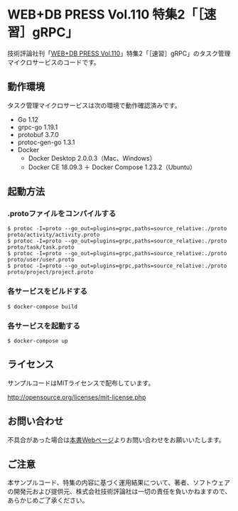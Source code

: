 # WEB+DB PRESS Vol.110 特集2「［速習］gRPC」

技術評論社刊「[WEB+DB PRESS Vol.110](https://gihyo.jp/magazine/wdpress/archive/2019/vol110)」特集2「［速習］gRPC」のタスク管理マイクロサービスのコードです。

## 動作環境

タスク管理マイクロサービスは次の環境で動作確認済みです。

- Go 1.12
- grpc-go 1.19.1
- protobuf 3.7.0
- protoc-gen-go 1.3.1
- Docker
  - Docker Desktop 2.0.0.3（Mac、Windows）
  - Docker CE 18.09.3 ＋ Docker Compose 1.23.2（Ubuntu）

## 起動方法

### .protoファイルをコンパイルする

```
$ protoc -I=proto --go_out=plugins=grpc,paths=source_relative:./proto proto/activity/activity.proto
$ protoc -I=proto --go_out=plugins=grpc,paths=source_relative:./proto proto/task/task.proto
$ protoc -I=proto --go_out=plugins=grpc,paths=source_relative:./proto proto/user/user.proto
$ protoc -I=proto --go_out=plugins=grpc,paths=source_relative:./proto proto/project/project.proto
```

### 各サービスをビルドする

```
$ docker-compose build
```

### 各サービスを起動する

```
$ docker-compose up
```

## ライセンス

サンプルコードはMITライセンスで配布しています。

http://opensource.org/licenses/mit-license.php

## お問い合わせ

不具合があった場合は[本書Webページ](https://gihyo.jp/magazine/wdpress/archive/2019/vol110)よりお問い合わせをお願いいたします。

## ご注意

本サンプルコード、特集の内容に基づく運用結果について、著者、ソフトウェアの開発元および提供元、株式会社技術評論社は一切の責任を負いかねますので、あらかじめご了承ください。